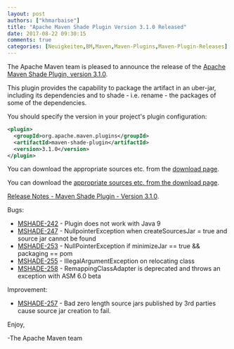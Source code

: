 ```yaml
---
layout: post
authors: ["khmarbaise"]
title: "Apache Maven Shade Plugin Version 3.1.0 Released"
date: 2017-08-22 09:30:15
comments: true
categories: [Neuigkeiten,BM,Maven,Maven-Plugins,Maven-Plugin-Releases]
---
```

The Apache Maven team is pleased to announce the release of the [Apache
Maven Shade Plugin, version 3.1.0](https://maven.apache.org/plugins/maven-shade-plugin/).

This plugin provides the capability to package the artifact in an uber-jar,
including its dependencies and to shade - i.e. rename - the packages of some of
the dependencies.

You should specify the version in your project's plugin configuration:

``` xml
<plugin>
  <groupId>org.apache.maven.plugins</groupId>
  <artifactId>maven-shade-plugin</artifactId>
  <version>3.1.0</version>
</plugin>
```

You can download the appropriate sources etc. from the [download page](https://maven.apache.org/plugins/maven-shade-plugin/download.cgi).


<!-- more -->

You can download the [appropriate sources etc. from the download page](https://maven.apache.org/plugins/maven-shade-plugin/download.cgi).
 
[Release Notes - Maven Shade Plugin - Version 3.1.0](https://issues.apache.org/jira/secure/ReleaseNote.jspa?projectId=12317921&version=12331395).

Bugs:

 * [MSHADE-242](https://issues.apache.org/jira/browse/MSHADE-242) - Plugin does not work with Java 9
 * [MSHADE-247](https://issues.apache.org/jira/browse/MSHADE-247) - NullpointerException when createSourcesJar = true and source jar cannot be found
 * [MSHADE-253](https://issues.apache.org/jira/browse/MSHADE-253) - NullPointerException if minimizeJar == true && packaging == pom
 * [MSHADE-255](https://issues.apache.org/jira/browse/MSHADE-255) - IllegalArgumentException on relocating class
 * [MSHADE-258](https://issues.apache.org/jira/browse/MSHADE-258) - RemappingClassAdapter is deprecated and throws an exception with ASM 6.0 beta

Improvement:

 * [MSHADE-257](https://issues.apache.org/jira/browse/MSHADE-257) - Bad zero length source jars published by 3rd parties cause source jar creation to fail.


Enjoy,

-The Apache Maven team

